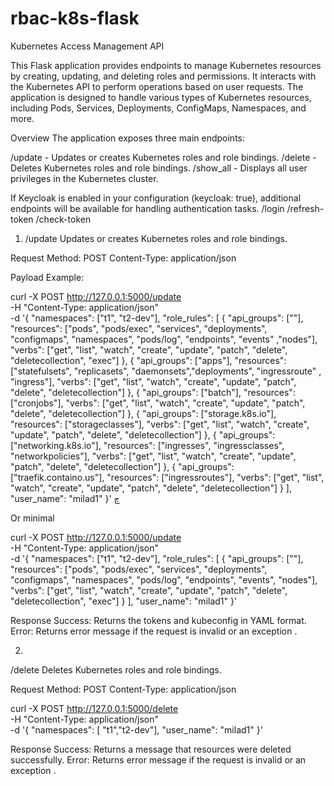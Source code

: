 # rbac-k8s-flask
Kubernetes Access Management API

This Flask application provides endpoints to manage Kubernetes resources by creating, updating, and deleting roles and permissions. It interacts with the Kubernetes API to perform operations based on user requests. The application is designed to handle various types of Kubernetes resources, including Pods, Services, Deployments, ConfigMaps, Namespaces, and more.

Overview
The application exposes three main endpoints:

/update - Updates or creates Kubernetes roles and role bindings.
/delete - Deletes Kubernetes roles and role bindings.
/show_all - Displays all user privileges in the Kubernetes cluster.

If Keycloak is enabled in your configuration (keycloak: true), additional endpoints will be available for handling authentication tasks.
/login
/refresh-token
/check-token


1. /update
Updates or creates Kubernetes roles and role bindings.

Request
Method: POST
Content-Type: application/json

Payload Example:

curl -X POST http://127.0.0.1:5000/update \
     -H "Content-Type: application/json" \
     -d '{
           "namespaces": ["t1", "t2-dev"],
           "role_rules": [
             {
               "api_groups": [""],
               "resources": ["pods", "pods/exec", "services", "deployments", "configmaps", "namespaces", "pods/log", "endpoints", "events" ,"nodes"],
               "verbs": ["get", "list", "watch", "create", "update", "patch", "delete", "deletecollection", "exec"]
             },
             {
               "api_groups": ["apps"],
               "resources": ["statefulsets", "replicasets", "daemonsets","deployments", "ingressroute" , "ingress"],
               "verbs": ["get", "list", "watch", "create", "update", "patch", "delete", "deletecollection"]
             },
             {
               "api_groups": ["batch"],
               "resources": ["cronjobs"],
               "verbs": ["get", "list", "watch", "create", "update", "patch", "delete", "deletecollection"]
             },
             {
               "api_groups": ["storage.k8s.io"],
               "resources": ["storageclasses"],
               "verbs": ["get", "list", "watch", "create", "update", "patch", "delete", "deletecollection"]
             },
             {
               "api_groups": ["networking.k8s.io"],
               "resources": ["ingresses", "ingressclasses", "networkpolicies"],
               "verbs": ["get", "list", "watch", "create", "update", "patch", "delete", "deletecollection"]
             },
             {
               "api_groups": ["traefik.containo.us"],
               "resources": ["ingressroutes"],
               "verbs": ["get", "list", "watch", "create", "update", "patch", "delete", "deletecollection"]
             }
           ],
           "user_name": "milad1"
         }'
چ

Or minimal 

  curl -X POST http://127.0.0.1:5000/update \
     -H "Content-Type: application/json" \
     -d '{
           "namespaces": ["t1", "t2-dev"],
           "role_rules": [
             {
               "api_groups": [""],
               "resources": ["pods", "pods/exec", "services", "deployments", "configmaps", "namespaces", "pods/log", "endpoints", "events", "nodes"],
               "verbs": ["get", "list", "watch", "create", "update", "patch", "delete", "deletecollection", "exec"]
             }
           ],
           "user_name": "milad1"
         }'


Response
  Success: Returns the tokens and kubeconfig in YAML format.
  Error: Returns error message if the request is invalid or an exception .

2.
  /delete
  Deletes Kubernetes roles and role bindings.

Request
Method: POST
Content-Type: application/json

curl -X POST http://127.0.0.1:5000/delete \
     -H "Content-Type: application/json" \
     -d '{
           "namespaces": [ "t1","t2-dev"],
           "user_name": "milad1"
         }'

Response
Success: Returns a message  that resources were deleted successfully.
Error: Returns error message if the request is invalid or an exception .
